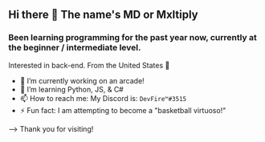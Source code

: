 ## Hi there 👋 The name's MD or Mxltiply
### Been learning programming for the past year now, currently at the beginner / intermediate level.

Interested in back-end.
From the United States 💪


- 🔭 I’m currently working on an arcade!
- 🌱 I’m learning Python, JS, & C# 
- 📫 How to reach me: 
My Discord is: `DevFire™#3515`
- ⚡ Fun fact: I am attempting to become a "basketball virtuoso!" 

--> Thank you for visiting! 

